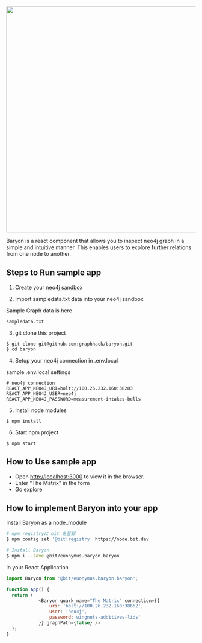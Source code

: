 
<img src="https://raw.githubusercontent.com/graphhack/baryon/materials/screen_shots/alice_perry_grew.jpg" width="600">


Baryon is a react component that allows you to inspect neo4j graph in a simple and intuitive manner.
This enables users to explore further relations from one node to another.

## Steps to Run sample app

1. Create your [neo4j sandbox](https://neo4j.com/sandbox-v2/)

2. Import sampledata.txt data into your neo4j sandbox

Sample Graph data is here

```
sampledata.txt
```

3. git clone this project

```
$ git clone git@github.com:graphhack/baryon.git
$ cd baryon
```

4. Setup your neo4j connection in .env.local

sample .env.local settings

```
# neo4j connection
REACT_APP_NEO4J_URI=bolt://100.26.232.160:38283
REACT_APP_NEO4J_USER=neo4j
REACT_APP_NEO4J_PASSWORD=measurement-intakes-bells
```

5. Install node modules

```
$ npm install
```

6. Start npm project


```
$ npm start
```

## How to Use sample app

* Open [http://localhost:3000](http://localhost:3000) to view it in the browser.
* Enter "The Matrix" in the form
* Go explore



## How to implement Baryon into your app

Install Baryon as a node_module

```bash
# npm registryに bit を登録
$ npm config set '@bit:registry' https://node.bit.dev

# Install Baryon
$ npm i --save @bit/euonymus.baryon.baryon
```

In your React Application

```js
import Baryon from '@bit/euonymus.baryon.baryon';

function App() {
  return (
			<Baryon quark_name="The Matrix" connection={{
				uri: 'bolt://100.26.232.160:38652',
				user: 'neo4j',
				password:'wingnuts-additives-lids'
			}} graphPath={false} />
  );
}
```

